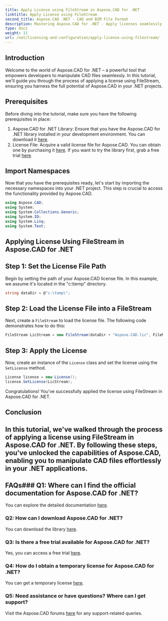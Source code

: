 ```yaml
---
title: Apply License using FileStream in Aspose.CAD for .NET
linktitle: Apply License using FileStream
second_title: Aspose.CAD .NET - CAD and BIM File Format
description: Mastering Aspose.CAD for .NET - Apply licenses seamlessly using FileStream. Explore step-by-step guide and unlock the potential. Download now!
type: docs
weight: 11
url: /net/licensing-and-configuration/apply-license-using-filestream/
---
```

## Introduction
Welcome to the world of Aspose.CAD for .NET – a powerful tool that empowers developers to manipulate CAD files seamlessly. In this tutorial, we'll guide you through the process of applying a license using FileStream, ensuring you harness the full potential of Aspose.CAD in your .NET projects.
## Prerequisites
Before diving into the tutorial, make sure you have the following prerequisites in place:
1. Aspose.CAD for .NET Library: Ensure that you have the Aspose.CAD for .NET library installed in your development environment. You can download it [here](https://releases.aspose.com/cad/net/).
2. License File: Acquire a valid license file for Aspose.CAD. You can obtain one by purchasing it [here](https://purchase.aspose.com/buy). If you want to try the library first, grab a free trial [here](https://releases.aspose.com/).
## Import Namespaces
Now that you have the prerequisites ready, let's start by importing the necessary namespaces into your .NET project. This step is crucial to access the functionality provided by Aspose.CAD.
```csharp
using Aspose.CAD;
using System;
using System.Collections.Generic;
using System.IO;
using System.Linq;
using System.Text;
```
## Applying License Using FileStream in Aspose.CAD for .NET
## Step 1: Set the License File Path
Begin by setting the path of your Aspose.CAD license file. In this example, we assume it's located in the "c:\temp\" directory.
```csharp
string dataDir = @"c:\temp\";
```
## Step 2: Load the License File into a FileStream
Next, create a `FileStream` to load the license file. The following code demonstrates how to do this:
```csharp
FileStream LicStream = new FileStream(dataDir + "Aspose.CAD.lic", FileMode.Open);
```
## Step 3: Apply the License
Now, create an instance of the `License` class and set the license using the `SetLicense` method.
```csharp
License license = new License();
license.SetLicense(LicStream);
```
Congratulations! You've successfully applied the license using FileStream in Aspose.CAD for .NET.
## Conclusion
In this tutorial, we've walked through the process of applying a license using FileStream in Aspose.CAD for .NET. By following these steps, you've unlocked the capabilities of Aspose.CAD, enabling you to manipulate CAD files effortlessly in your .NET applications.
---
## FAQs### Q1: Where can I find the official documentation for Aspose.CAD for .NET?
You can explore the detailed documentation [here](https://reference.aspose.com/cad/net/).
### Q2: How can I download Aspose.CAD for .NET?
You can download the library [here](https://releases.aspose.com/cad/net/).
### Q3: Is there a free trial available for Aspose.CAD for .NET?
Yes, you can access a free trial [here](https://releases.aspose.com/).
### Q4: How do I obtain a temporary license for Aspose.CAD for .NET?
You can get a temporary license [here](https://purchase.aspose.com/temporary-license/).
### Q5: Need assistance or have questions? Where can I get support?
Visit the Aspose.CAD forums [here](https://forum.aspose.com/c/cad/19) for any support-related queries.
